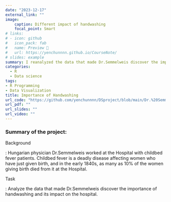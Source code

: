 ```yaml
---
date: "2023-12-17"
external_link: ""
image:
    caption: Different impact of handwashing
    focal_point: Smart
# links:
# - icon: github
#   icon_pack: fab
#   name: Preview 📖
#   url: https://yenchunnnn.github.io/CourseNote/
# slides: example
summary: I reanalyzed the data that made Dr.Semmelweis discover the importance of handwashing and its impact on the hospital.
categories:
  - R
  - Data science
tags:
- R Programming
- Data Visualization
title: Importance of Handwashing
url_code: "https://github.com/yenchunnnn/DSproject/blob/main/Dr.%20Semmelweis%20and%20the%20Importance%20of%20Handwashing.ipynb"
url_pdf: ""
url_slides: ""
url_video: ""
---
```


### Summary of the project:

Background

:   Hungarian physician Dr.Semmelweis worked at the Hospital with childbed fever patients. Childbed fever is a deadly disease affecting women who have just given birth, and in the early 1840s, as many as 10% of the women giving birth died from it at the Hospital.


Task

:   Analyze the data that made Dr.Semmelweis discover the importance of handwashing and its impact on the hospital.
